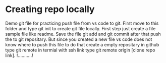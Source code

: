 # Creating repo locally
Demo git file for practicing push file from vs code to git.
First move to this folder and type git init to create git file locally.
First step just create a file sample file like readme.
Save the file git add and git commit after that push the to git repositary.
But since you created a new file vs code does not know where to push this file
to do that create a empty repositary in github type git remote in termial with ssh link
type git remote origin [clone repo link].
!...........!

